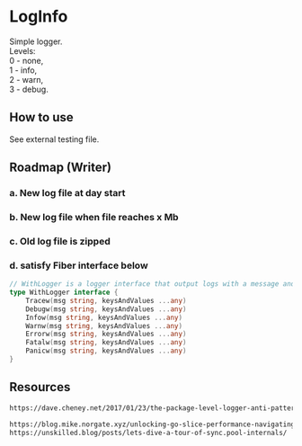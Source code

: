 # LogInfo

Simple logger.  
Levels:  
0 - none,  
1 - info,  
2 - warn,  
3 - debug.

## How to use

See external testing file.

## Roadmap (Writer)

### a. New log file at day start

### b. New log file when file reaches x Mb

### c. Old log file is zipped

### d. satisfy Fiber interface below

```go
// WithLogger is a logger interface that output logs with a message and key-value pairs.
type WithLogger interface {
	Tracew(msg string, keysAndValues ...any)
	Debugw(msg string, keysAndValues ...any)
	Infow(msg string, keysAndValues ...any)
	Warnw(msg string, keysAndValues ...any)
	Errorw(msg string, keysAndValues ...any)
	Fatalw(msg string, keysAndValues ...any)
	Panicw(msg string, keysAndValues ...any)
}
```

## Resources

```html
https://dave.cheney.net/2017/01/23/the-package-level-logger-anti-pattern

https://blog.mike.norgate.xyz/unlocking-go-slice-performance-navigating-sync-pool-for-enhanced-efficiency-7cb63b0b453e
https://unskilled.blog/posts/lets-dive-a-tour-of-sync.pool-internals/
```
